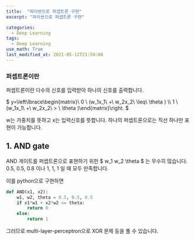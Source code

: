 ```yaml
---
title:  "파이썬으로 퍼셉트론 구현"
excerpt: "파이썬으로 퍼셉트론 구현"

categories:
  - Deep Learning
tags:
  - Deep Learning
use_math: True
last_modified_at: 2021-05-12T21:59:00
---
```



### 퍼셉트론이란



퍼셉트론이란 다수의 신호를 입력받아 하나의 신호를 출력합니다.


$ y=\left\lbrace\begin{matrix}\ 0 \ (w_1x_1\ +\ w_2x_2\ \leq\  \theta ) \\\ 1 \ (w_1x_1\ +\ w_2x_2\ > \  \theta )\end{matrix}\right. $


w는 가중치를 뜻하고 x는 입력신호를 뜻합니다.
하나의 퍼셉트론으로는  직선 하나만 표현이 가능합니다.

## 1. AND gate
AND 게이트를 퍼셉트론으로 표현하기 위한 $ w_1 w_2 \theta $ 는 무수히 많습니다. 
0.5, 0.5, 0.8 이나 1, 1, 1 일 때 모두 만족합니다.

이를 python으로 구현하면

```python
def AND(x1, x2):
    w1, w2, theta = 0.5, 0.5, 0.5
    if x1*w1 + x2*w2 <= theta:
        return 0
    else:
        return 1
```


그러므로 multi-layer-perceptron으로 XOR 문제 등을 풀 수 있습니다.



